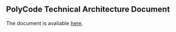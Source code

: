 ## PolyCode Technical Architecture Document

The document is avaliable [here](https://alexis-bernard.github.io/polycode-microservice-TAD/).
